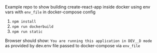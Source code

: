 Example repo to show building create-react-app inside docker using env vars with `env_file` in docker-compose config

1. `npm install`
2. `npm run dockerbuild`
3. `npm run static`

Browser should show:
`You are running this application in DEV__D mode`
as provided by dev.env file passed to docker-compose via `env_file`
